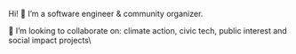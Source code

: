 Hi! 👋 I’m a software engineer & community organizer.

💬 I’m looking to collaborate on: climate action, civic tech, public interest and social impact projects\
